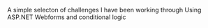 A simple selecton of challenges I have been working through
Using ASP.NET Webforms and conditional logic
